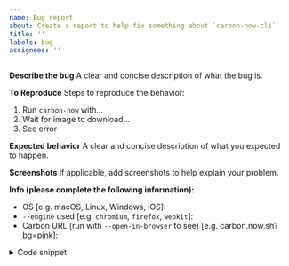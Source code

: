 ```yaml
---
name: Bug report
about: Create a report to help fix something about `carbon-now-cli`
title: ''
labels: bug
assignees: ''
---
```


**Describe the bug**
A clear and concise description of what the bug is.

**To Reproduce**
Steps to reproduce the behavior:

1. Run `carbon-now` with…
2. Wait for image to download…
3. See error

**Expected behavior**
A clear and concise description of what you expected to happen.

**Screenshots**
If applicable, add screenshots to help explain your problem.

**Info (please complete the following information):**

- OS [e.g. macOS, Linux, Windows, iOS]:
- `--engine` used [e.g. `chromium`, `firefox`, `webkit`]:
- Carbon URL (run with `--open-in-browser` to see) [e.g. carbon.now.sh?bg=pink]:

<details>
  <summary>Code snippet</summary>
  <pre>
  <!-- Paste an example code snippet, if applicable -->
  </pre>
</details>
